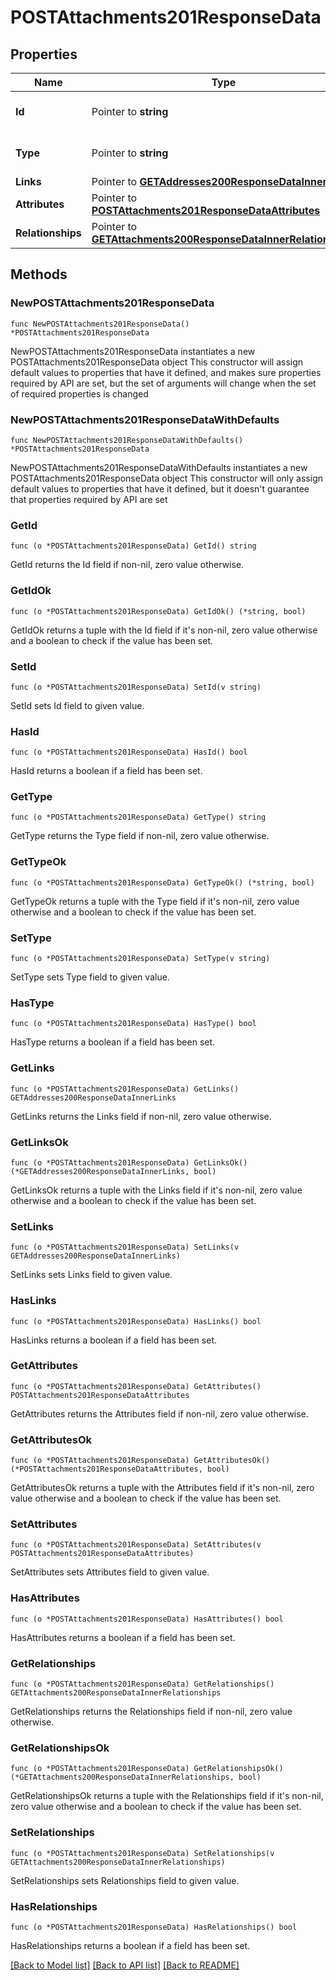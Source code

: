 # POSTAttachments201ResponseData

## Properties

Name | Type | Description | Notes
------------ | ------------- | ------------- | -------------
**Id** | Pointer to **string** | The resource&#39;s id | [optional] 
**Type** | Pointer to **string** | The resource&#39;s type | [optional] 
**Links** | Pointer to [**GETAddresses200ResponseDataInnerLinks**](GETAddresses200ResponseDataInnerLinks.md) |  | [optional] 
**Attributes** | Pointer to [**POSTAttachments201ResponseDataAttributes**](POSTAttachments201ResponseDataAttributes.md) |  | [optional] 
**Relationships** | Pointer to [**GETAttachments200ResponseDataInnerRelationships**](GETAttachments200ResponseDataInnerRelationships.md) |  | [optional] 

## Methods

### NewPOSTAttachments201ResponseData

`func NewPOSTAttachments201ResponseData() *POSTAttachments201ResponseData`

NewPOSTAttachments201ResponseData instantiates a new POSTAttachments201ResponseData object
This constructor will assign default values to properties that have it defined,
and makes sure properties required by API are set, but the set of arguments
will change when the set of required properties is changed

### NewPOSTAttachments201ResponseDataWithDefaults

`func NewPOSTAttachments201ResponseDataWithDefaults() *POSTAttachments201ResponseData`

NewPOSTAttachments201ResponseDataWithDefaults instantiates a new POSTAttachments201ResponseData object
This constructor will only assign default values to properties that have it defined,
but it doesn't guarantee that properties required by API are set

### GetId

`func (o *POSTAttachments201ResponseData) GetId() string`

GetId returns the Id field if non-nil, zero value otherwise.

### GetIdOk

`func (o *POSTAttachments201ResponseData) GetIdOk() (*string, bool)`

GetIdOk returns a tuple with the Id field if it's non-nil, zero value otherwise
and a boolean to check if the value has been set.

### SetId

`func (o *POSTAttachments201ResponseData) SetId(v string)`

SetId sets Id field to given value.

### HasId

`func (o *POSTAttachments201ResponseData) HasId() bool`

HasId returns a boolean if a field has been set.

### GetType

`func (o *POSTAttachments201ResponseData) GetType() string`

GetType returns the Type field if non-nil, zero value otherwise.

### GetTypeOk

`func (o *POSTAttachments201ResponseData) GetTypeOk() (*string, bool)`

GetTypeOk returns a tuple with the Type field if it's non-nil, zero value otherwise
and a boolean to check if the value has been set.

### SetType

`func (o *POSTAttachments201ResponseData) SetType(v string)`

SetType sets Type field to given value.

### HasType

`func (o *POSTAttachments201ResponseData) HasType() bool`

HasType returns a boolean if a field has been set.

### GetLinks

`func (o *POSTAttachments201ResponseData) GetLinks() GETAddresses200ResponseDataInnerLinks`

GetLinks returns the Links field if non-nil, zero value otherwise.

### GetLinksOk

`func (o *POSTAttachments201ResponseData) GetLinksOk() (*GETAddresses200ResponseDataInnerLinks, bool)`

GetLinksOk returns a tuple with the Links field if it's non-nil, zero value otherwise
and a boolean to check if the value has been set.

### SetLinks

`func (o *POSTAttachments201ResponseData) SetLinks(v GETAddresses200ResponseDataInnerLinks)`

SetLinks sets Links field to given value.

### HasLinks

`func (o *POSTAttachments201ResponseData) HasLinks() bool`

HasLinks returns a boolean if a field has been set.

### GetAttributes

`func (o *POSTAttachments201ResponseData) GetAttributes() POSTAttachments201ResponseDataAttributes`

GetAttributes returns the Attributes field if non-nil, zero value otherwise.

### GetAttributesOk

`func (o *POSTAttachments201ResponseData) GetAttributesOk() (*POSTAttachments201ResponseDataAttributes, bool)`

GetAttributesOk returns a tuple with the Attributes field if it's non-nil, zero value otherwise
and a boolean to check if the value has been set.

### SetAttributes

`func (o *POSTAttachments201ResponseData) SetAttributes(v POSTAttachments201ResponseDataAttributes)`

SetAttributes sets Attributes field to given value.

### HasAttributes

`func (o *POSTAttachments201ResponseData) HasAttributes() bool`

HasAttributes returns a boolean if a field has been set.

### GetRelationships

`func (o *POSTAttachments201ResponseData) GetRelationships() GETAttachments200ResponseDataInnerRelationships`

GetRelationships returns the Relationships field if non-nil, zero value otherwise.

### GetRelationshipsOk

`func (o *POSTAttachments201ResponseData) GetRelationshipsOk() (*GETAttachments200ResponseDataInnerRelationships, bool)`

GetRelationshipsOk returns a tuple with the Relationships field if it's non-nil, zero value otherwise
and a boolean to check if the value has been set.

### SetRelationships

`func (o *POSTAttachments201ResponseData) SetRelationships(v GETAttachments200ResponseDataInnerRelationships)`

SetRelationships sets Relationships field to given value.

### HasRelationships

`func (o *POSTAttachments201ResponseData) HasRelationships() bool`

HasRelationships returns a boolean if a field has been set.


[[Back to Model list]](../README.md#documentation-for-models) [[Back to API list]](../README.md#documentation-for-api-endpoints) [[Back to README]](../README.md)


